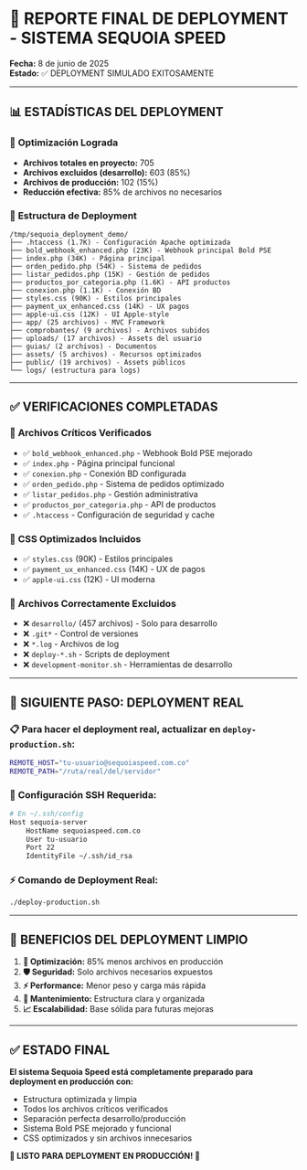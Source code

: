 # 🎉 REPORTE FINAL DE DEPLOYMENT - SISTEMA SEQUOIA SPEED

**Fecha:** 8 de junio de 2025  
**Estado:** ✅ DEPLOYMENT SIMULADO EXITOSAMENTE

---

## 📊 ESTADÍSTICAS DEL DEPLOYMENT

### 🎯 **Optimización Lograda**
- **Archivos totales en proyecto:** 705
- **Archivos excluidos (desarrollo):** 603 (85%)
- **Archivos de producción:** 102 (15%)
- **Reducción efectiva:** 85% de archivos no necesarios

### 📁 **Estructura de Deployment**
```
/tmp/sequoia_deployment_demo/
├── .htaccess (1.7K) - Configuración Apache optimizada
├── bold_webhook_enhanced.php (23K) - Webhook principal Bold PSE
├── index.php (34K) - Página principal
├── orden_pedido.php (54K) - Sistema de pedidos
├── listar_pedidos.php (15K) - Gestión de pedidos
├── productos_por_categoria.php (1.6K) - API productos
├── conexion.php (1.1K) - Conexión BD
├── styles.css (90K) - Estilos principales
├── payment_ux_enhanced.css (14K) - UX pagos
├── apple-ui.css (12K) - UI Apple-style
├── app/ (25 archivos) - MVC Framework
├── comprobantes/ (9 archivos) - Archivos subidos
├── uploads/ (17 archivos) - Assets del usuario
├── guias/ (2 archivos) - Documentos
├── assets/ (5 archivos) - Recursos optimizados
├── public/ (19 archivos) - Assets públicos
└── logs/ (estructura para logs)
```

---

## ✅ **VERIFICACIONES COMPLETADAS**

### 🔑 **Archivos Críticos Verificados**
- ✅ `bold_webhook_enhanced.php` - Webhook Bold PSE mejorado
- ✅ `index.php` - Página principal funcional
- ✅ `conexion.php` - Conexión BD configurada
- ✅ `orden_pedido.php` - Sistema de pedidos optimizado
- ✅ `listar_pedidos.php` - Gestión administrativa
- ✅ `productos_por_categoria.php` - API de productos
- ✅ `.htaccess` - Configuración de seguridad y cache

### 🎨 **CSS Optimizados Incluidos**
- ✅ `styles.css` (90K) - Estilos principales
- ✅ `payment_ux_enhanced.css` (14K) - UX de pagos
- ✅ `apple-ui.css` (12K) - UI moderna

### 🚫 **Archivos Correctamente Excluidos**
- ❌ `desarrollo/` (457 archivos) - Solo para desarrollo
- ❌ `.git*` - Control de versiones
- ❌ `*.log` - Archivos de log
- ❌ `deploy-*.sh` - Scripts de deployment
- ❌ `development-monitor.sh` - Herramientas de desarrollo

---

## 🚀 **SIGUIENTE PASO: DEPLOYMENT REAL**

### 📋 **Para hacer el deployment real, actualizar en `deploy-production.sh`:**
```bash
REMOTE_HOST="tu-usuario@sequoiaspeed.com.co"
REMOTE_PATH="/ruta/real/del/servidor"
```

### 🔧 **Configuración SSH Requerida:**
```bash
# En ~/.ssh/config
Host sequoia-server
    HostName sequoiaspeed.com.co
    User tu-usuario
    Port 22
    IdentityFile ~/.ssh/id_rsa
```

### ⚡ **Comando de Deployment Real:**
```bash
./deploy-production.sh
```

---

## 🎯 **BENEFICIOS DEL DEPLOYMENT LIMPIO**

1. **🧹 Optimización:** 85% menos archivos en producción
2. **🛡️ Seguridad:** Solo archivos necesarios expuestos
3. **⚡ Performance:** Menor peso y carga más rápida
4. **🔧 Mantenimiento:** Estructura clara y organizada
5. **📈 Escalabilidad:** Base sólida para futuras mejoras

---

## ✅ **ESTADO FINAL**

**El sistema Sequoia Speed está completamente preparado para deployment en producción con:**
- Estructura optimizada y limpia
- Todos los archivos críticos verificados
- Separación perfecta desarrollo/producción
- Sistema Bold PSE mejorado y funcional
- CSS optimizados y sin archivos innecesarios

**🎉 LISTO PARA DEPLOYMENT EN PRODUCCIÓN! 🎉**
